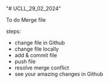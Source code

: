 "# UCLL_29_02_2024"


To do
Merge file

steps:
- change file in Github
- change file locally
- add & commit file
- push file
- resolve merge conflict
- see your amazing changes in Github